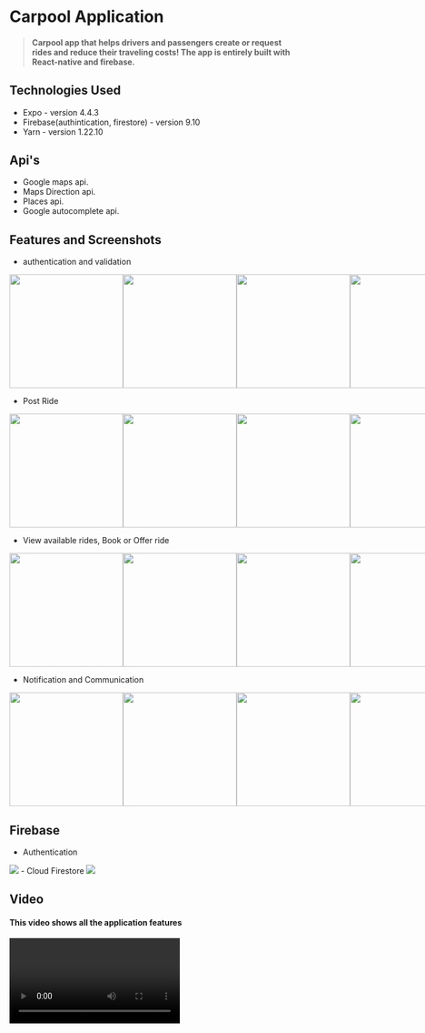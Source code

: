 
# Carpool Application
> #### Carpool app that helps drivers and passengers create or request rides and reduce their traveling costs! The app is entirely built with React-native and firebase.



## Technologies Used
- Expo - version 4.4.3
- Firebase(authintication, firestore) - version 9.10
- Yarn - version 1.22.10
## Api's
- Google maps api.
- Maps Direction api.
- Places api.
- Google autocomplete api.

## Features and Screenshots

- authentication and validation
<div style="display:flex;flex-directino:row;">
<img src="https://user-images.githubusercontent.com/44145014/126554374-502dc3f8-4e93-44c7-9ff5-483fc7fd7d28.png" width=200/>
<img src="https://user-images.githubusercontent.com/44145014/126554712-7010c438-9246-42e9-bff5-585a3c2fdb5e.png" width=200/>
<img src="https://user-images.githubusercontent.com/44145014/126554836-1fdb6f9d-fa56-4177-ab6a-33cc60d02e9f.png" width=200/>
<img src="https://user-images.githubusercontent.com/44145014/126555122-fc24d407-0e26-42cb-986b-4ba9e507c117.png" width=200/>
</div>

- Post Ride
<div style="display:flex;flex-directino:row;">
<img src="https://user-images.githubusercontent.com/44145014/126557057-7ad6aeca-49bb-48ac-ae6e-7fd764899afc.png" width=200/>
<img src="https://user-images.githubusercontent.com/44145014/126556888-4c53f31f-56bf-413c-85fd-f64caa9f8c0d.png" width=200/>
<img src="https://user-images.githubusercontent.com/44145014/126556912-0f07d4a1-2e07-4cf2-8642-6a54bf1281d8.png" width=200/>
<img src="https://user-images.githubusercontent.com/44145014/126556950-e5308165-523a-41d9-9f44-8c6f5d213b34.png" width=200/>
</div>

- View available rides, Book or Offer ride
<div style="display:flex;flex-directino:row;">
<img src="https://user-images.githubusercontent.com/44145014/126557425-4f1e4539-ad74-4a4c-bae1-628bf62411fa.png" width=200/>
<img src="https://user-images.githubusercontent.com/44145014/126557501-593c3839-9b2d-4841-a4d1-b11c0359c5a0.png" width=200/>
<img src="https://user-images.githubusercontent.com/44145014/126557763-a452500d-8da8-4a36-aa4a-2a3349a3fb3b.png" width=200/>
<img src="https://user-images.githubusercontent.com/44145014/126557800-70124c84-6fb8-43fc-a392-a508b7371729.png" width=200/>
</div>

- Notification and Communication
<div style="display:flex;flex-directino:row;">
<img src="https://user-images.githubusercontent.com/44145014/126558094-ecf8b83c-c55c-4ba1-ae14-a0de64a40836.png" width=200/>
<img src="https://user-images.githubusercontent.com/44145014/126558102-15d96ad2-8778-431b-98b1-936594a07c51.png" width=200/>
<img src="https://user-images.githubusercontent.com/44145014/126558263-4eb2d50c-4421-4658-b9a3-2726fbdc3b93.png" width=200/>
<img src="https://user-images.githubusercontent.com/44145014/126558298-57b666a3-9e52-4dfb-bf2c-a77f85cc814c.png" width=200/>
</div>
  
## Firebase
- Authentication 
<img src="https://user-images.githubusercontent.com/44145014/126560427-17d4d37b-5bcf-4f53-b571-0441089dca2e.png"/>
- Cloud Firestore
<img src="https://user-images.githubusercontent.com/44145014/126560422-1f9ec861-74a1-478e-9292-98dad815a034.png"/>


  
## Video
#### This video shows all the application features
<video src="https://user-images.githubusercontent.com/44145014/126558566-6c6bd9c4-98a8-42cb-97d6-b129abb9a28f.mp4" /> 


  
